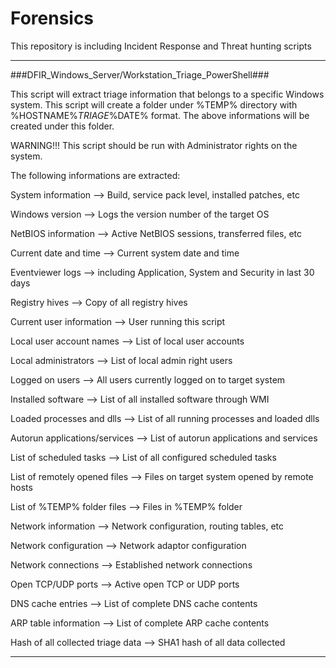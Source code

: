# Forensics
This repository is including Incident Response and Threat hunting scripts


-------------------------------------------
###DFIR_Windows_Server/Workstation_Triage_PowerShell###

This script will extract triage information that belongs to a specific Windows system. 
This script will create a folder under %TEMP% directory with %HOSTNAME%_TRIAGE_%DATE% format.
The above informations will be created under this folder.

WARNING!!! This script should be run with Administrator rights on the system.

The following informations are extracted:

System information --> Build, service pack level, installed patches, etc

Windows version --> Logs the version number of the target OS

NetBIOS information --> Active NetBIOS sessions, transferred files, etc

Current date and time --> Current system date and time

Eventviewer logs --> including Application, System and Security in last 30 days

Registry hives --> Copy of all registry hives

Current user information --> User running this script

Local user account names --> List of local user accounts

Local administrators --> List of local admin right users

Logged on users --> All users currently logged on to target system

Installed software --> List of all installed software through WMI

Loaded processes and dlls --> List of all running processes and loaded dlls

Autorun applications/services --> List of autorun applications and services

List of scheduled tasks --> List of all configured scheduled tasks

List of remotely opened files --> Files on target system opened by remote hosts

List of %TEMP% folder files --> Files in %TEMP% folder

Network information --> Network configuration, routing tables, etc

Network configuration --> Network adaptor configuration

Network connections --> Established network connections           

Open TCP/UDP ports --> Active open TCP or UDP ports                    

DNS cache entries --> List of complete DNS cache contents           

ARP table information --> List of complete ARP cache contents

Hash of all collected triage data --> SHA1 hash of all data collected


-------------------------------------------
